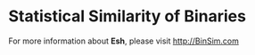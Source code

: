 # Statistical Similarity of Binaries

For more information about __Esh__, please visit http://BinSim.com
